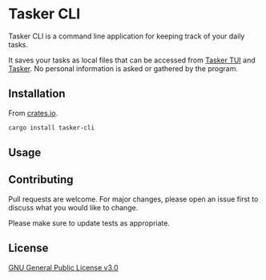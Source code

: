 # Tasker CLI

Tasker CLI is a command line application for keeping track of your daily tasks.

It saves your tasks as local files that can be accessed from
[Tasker TUI]() and [Tasker](). No personal information is asked or gathered
by the program.

## Installation

From [crates.io](https://crates.io/).

```bash
cargo install tasker-cli
```

## Usage

## Contributing

Pull requests are welcome. For major changes, please open an issue first
to discuss what you would like to change.

Please make sure to update tests as appropriate.

## License

[GNU General Public License v3.0](https://choosealicense.com/licenses/gpl-3.0/)
